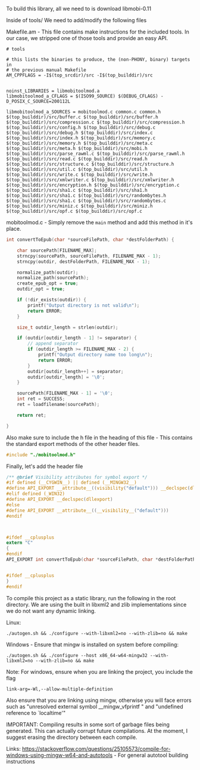 To build this library, all we need to is download libmobi-0.11

Inside of tools/
We need to add/modify the following files

Makefile.am - This file contains make instructions for the included tools. In our case, we stripped one of those tools and provide an easy API.
```make
# tools

# this lists the binaries to produce, the (non-PHONY, binary) targets in
# the previous manual Makefile
AM_CPPFLAGS = -I$(top_srcdir)/src -I$(top_builddir)/src


noinst_LIBRARIES = libmobitoolmod.a
libmobitoolmod_a_CFLAGS = $(ISO99_SOURCE) $(DEBUG_CFLAGS) -D_POSIX_C_SOURCE=200112L

libmobitoolmod_a_SOURCES = mobitoolmod.c common.c common.h $(top_builddir)/src/buffer.c $(top_builddir)/src/buffer.h $(top_builddir)/src/compression.c $(top_builddir)/src/compression.h $(top_builddir)/src/config.h $(top_builddir)/src/debug.c $(top_builddir)/src/debug.h $(top_builddir)/src/index.c $(top_builddir)/src/index.h $(top_builddir)/src/memory.c $(top_builddir)/src/memory.h $(top_builddir)/src/meta.c $(top_builddir)/src/meta.h $(top_builddir)/src/mobi.h $(top_builddir)/src/parse_rawml.c $(top_builddir)/src/parse_rawml.h $(top_builddir)/src/read.c $(top_builddir)/src/read.h $(top_builddir)/src/structure.c $(top_builddir)/src/structure.h $(top_builddir)/src/util.c $(top_builddir)/src/util.h $(top_builddir)/src/write.c $(top_builddir)/src/write.h $(top_builddir)/src/xmlwriter.c $(top_builddir)/src/xmlwriter.h $(top_builddir)/src/encryption.h $(top_builddir)/src/encryption.c $(top_builddir)/src/sha1.c $(top_builddir)/src/sha1.h $(top_builddir)/src/sha1.c $(top_builddir)/src/randombytes.h $(top_builddir)/src/sha1.c $(top_builddir)/src/randombytes.c $(top_builddir)/src/miniz.c $(top_builddir)/src/miniz.h $(top_builddir)/src/opf.c $(top_builddir)/src/opf.c

```

mobitoolmod.c - Simply remove the `main` method and add this method in it's place.

```c
int convertToEpub(char *sourceFilePath, char *destFolderPath) {

    char sourcePath[FILENAME_MAX];
    strncpy(sourcePath, sourceFilePath, FILENAME_MAX - 1);
    strncpy(outdir, destFolderPath, FILENAME_MAX - 1);

    normalize_path(outdir);
    normalize_path(sourcePath);
    create_epub_opt = true;
    outdir_opt = true;

    if (!dir_exists(outdir)) {
        printf("Output directory is not valid\n");
        return ERROR;
    }

    size_t outdir_length = strlen(outdir);

    if (outdir[outdir_length - 1] != separator) {
        // append separator
        if (outdir_length >= FILENAME_MAX - 2) {
            printf("Output directory name too long\n");
            return ERROR;
        }
        outdir[outdir_length++] = separator;
        outdir[outdir_length] = '\0';
    }

    sourcePath[FILENAME_MAX - 1] = '\0';
    int ret = SUCCESS;
    ret = loadfilename(sourcePath);

    return ret;

}
```

Also make sure to include the h file in the heading of this file - This contains the standard export methods of the other header files.
```c
#include "./mobitoolmod.h"
```


Finally, let's add the header file

```h
/** @brief Visibility attributes for symbol export */
#if defined (__CYGWIN__) || defined (__MINGW32__)
#define API_EXPORT __attribute__((visibility("default"))) __declspec(dllexport) extern
#elif defined (_WIN32)
#define API_EXPORT __declspec(dllexport)
#else
#define API_EXPORT __attribute__((__visibility__("default")))
#endif



#ifdef __cplusplus
extern "C"
{
#endif
API_EXPORT int convertToEpub(char *sourceFilePath, char *destFolderPath);


#ifdef __cplusplus
}
#endif

```


To compile this project as a static library, run the following in the root directory. We are using the built in libxml2 and zlib implementations since we do not want any dynamic linking.

Linux:
```
./autogen.sh && ./configure --with-libxml2=no --with-zlib=no && make
```

Windows - Ensure that mingw is installed on system before compiling:
```
./autogen.sh && ./configure --host x86_64-w64-mingw32 --with-libxml2=no --with-zlib=no && make
```
Note: For windows, ensure when you are linking the project, you include the flag 
```
link-arg=-Wl,--allow-multiple-definition
```
Also ensure that you are linking using mingw, otherwise you will face errors such as
"unresolved external symbol __mingw_vfprintf "
and
"undefined reference to `localtime'"

IMPORTANT: Compiling results in some sort of garbage files being generated. This can actually corrupt future compilations. At the moment, I suggest erasing the directory between each compile.

Links:
https://stackoverflow.com/questions/25105573/compile-for-windows-using-mingw-w64-and-autotools - For general autotool building instructions


